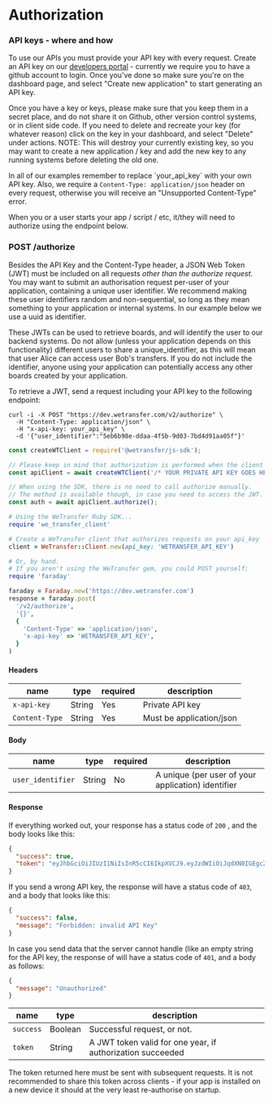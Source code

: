 # Authorization

### API keys - where and how
To use our APIs you must provide your API key with every request. Create an API key on our <a href="https://developers.wetransfer.com/" target="_blank">developers portal</a> - currently we require you to have a github account to login. Once you've done so make sure you're on the
dashboard page, and select "Create new application" to start generating an API key.

Once you have a key or keys, please make sure that you keep them in a secret place, and do not share it on Github, other version control systems, or in client side code. If you need to delete and recreate your key (for whatever reason) click on the key in your dashboard, and select "Delete" under actions. NOTE: This will destroy your currently existing key, so you may want to create a new application / key and add the new key to any running systems before deleting the old one.

<aside class="notice">
In all of our examples remember to replace `your_api_key` with your own API key. Also, we require a <code>Content-Type: application/json</code> header on every request, otherwise you will receive an "Unsupported Content-Type" error.
</aside>

When you or a user starts your app / script / etc, it/they will need to authorize using the endpoint below.

<h3 id="send-request" class="call"><span>POST</span> /authorize</h3>

Besides the API Key and the Content-Type header, a JSON Web Token (JWT) must be included on all requests <em>other than the authorize request</em>. You may want to submit an authorisation request per-user of your application, containing a unique user identifier. We recommend making these user identifiers random and non-sequential, so long as they mean something to your application or internal systems. In our example below we use a uuid as identifier.

These JWTs can be used to retrieve boards, and will identify the user to our backend systems. Do not allow (unless your application depends on this functionality) different users to share a unique_identifier, as this will mean that user Alice can access user Bob's transfers. If you do not include the identifier, anyone using your application can potentially access any other boards created by your application.

To retrieve a JWT, send a request including your API key to the following endpoint:

```shell
curl -i -X POST "https://dev.wetransfer.com/v2/authorize" \
  -H "Content-Type: application/json" \
  -H "x-api-key: your_api_key" \
  -d '{"user_identifier":"5eb6b98e-ddaa-4f5b-9d03-7bd4d91aa05f"}'
```

```javascript
const createWTClient = require('@wetransfer/js-sdk');

// Please keep in mind that authorization is performed when the client is initialized.
const apiClient = await createWTClient('/* YOUR PRIVATE API KEY GOES HERE */');

// When using the SDK, there is no need to call authorize manually.
// The method is available though, in case you need to access the JWT.
const auth = await apiClient.authorize();
```

```ruby
# Using the WeTransfer Ruby SDK...
require 'we_transfer_client'

# Create a WeTransfer client that authorizes requests on your api_key
client = WeTransfer::Client.new(api_key: 'WETRANSFER_API_KEY')

# Or, by hand.
# If you aren't using the WeTransfer gem, you could POST yourself:
require 'faraday'

faraday = Faraday.new('https://dev.wetransfer.com')
response = faraday.post(
  '/v2/authorize',
  '{}',
  {
    'Content-Type' => 'application/json',
    'x-api-key' => 'WETRANSFER_API_KEY',
  }
)
```

#### Headers

| name           | type   | required | description              |
| -------------- | ------ | -------- | ------------------------ |
| `x-api-key`    | String | Yes      | Private API key          |
| `Content-Type` | String | Yes      | Must be application/json |

#### Body

| name              | type   | required | description                                        |
| ----------------- | ------ | -------- | -------------------------------------------------- |
| `user_identifier` | String | No       | A unique (per user of your application) identifier |

#### Response

If everything worked out, your response has a status code of `200` , and the body looks like this:

```json
{
  "success": true,
  "token": "eyJhbGciOiJIUzI1NiIsInR5cCI6IkpXVCJ9.eyJzdWIiOiJqdXN0IGEgc2FtcGxlIHRva2VuLCB0aGUgYWN0dWFsIG9uZSB3aWxsIGhhdmUgZGlmZmVyZW50IGNvbnRlbnQiLCJuYW1lIjoiQW5nZWxhIEJlbm5ldHQiLCJpYXQiOjE1MTYyMzkwMjJ9.fd14EeU1vbj40WtHIYaDwpCOE972DKnrrP8mffioEdg"
}
```

If you send a wrong API key, the response will have a status code of `403`, and a body that looks like this:

```json
{
  "success": false,
  "message": "Forbidden: invalid API Key"
}
```

In case you send data that the server cannot handle (like an empty string for the API key, the response of will have a status code of `401`, and a body as follows:

```json
{
  "message": "Unauthorized"
}
```

| name      | type    | description                                                |
| --------- | ------- | ---------------------------------------------------------- |
| `success` | Boolean | Successful request, or not.                                |
| `token`   | String  | A JWT token valid for one year, if authorization succeeded |

The token returned here must be sent with subsequent requests. It is not recommended to share this token across clients - if your app is installed on a new device it should at the very least re-authorise on startup.
